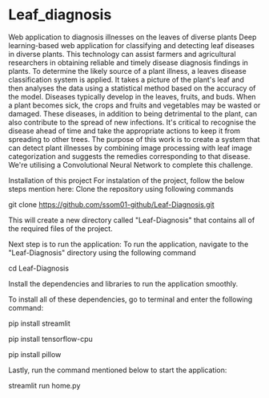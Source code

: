 # Leaf_diagnosis
Web application to diagnosis illnesses on the leaves of diverse plants
Deep learning-based web application for classifying and detecting leaf diseases in diverse plants. This technology can assist farmers and agricultural researchers 
in obtaining reliable and timely disease diagnosis findings in plants. To determine the likely source of a plant illness, a leaves disease classification system is
applied. It takes a picture of the plant's leaf and then analyses the data using a statistical method based on the accuracy of the model. 
Diseases typically develop in the leaves, fruits, and buds. When a plant becomes sick, the crops and fruits and vegetables may be wasted or damaged. 
These diseases, in addition to being detrimental to the plant, can also contribute to the spread of new infections. It's critical to recognise the disease ahead 
of time and take the appropriate actions to keep it from spreading to other trees. The purpose of this work is to create a system that can detect plant illnesses
by combining image processing with leaf image categorization and suggests the remedies corresponding to that disease. We're utilising a Convolutional Neural Network to complete this challenge.



Installation of this project
For instalation of the project, follow the below steps mention here: Clone the repository using following commands

git clone https://github.com/ssom01-github/Leaf-Diagnosis.git

This will create a new directory called "Leaf-Diagnosis" that contains all of the required files of the project.

Next step is to run the application: To run the application, navigate to the "Leaf-Diagnosis" directory using the following command

cd Leaf-Diagnosis

Install the dependencies and libraries to run the application smoothly.

To install all of these dependencies, go to terminal and enter the following command:

pip install streamlit

pip install tensorflow-cpu

pip install pillow

Lastly, run the command mentioned below to start the application:

streamlit run home.py
